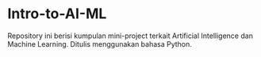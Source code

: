 # Intro-to-AI-ML
Repository ini berisi kumpulan mini-project terkait Artificial Intelligence dan Machine Learning. Ditulis menggunakan bahasa Python.
